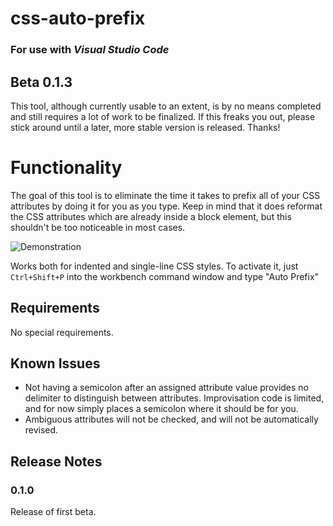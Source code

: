# css-auto-prefix

### For use with _Visual Studio Code_

## Beta 0.1.3

This tool, although currently usable to an extent, is by no means completed and still requires a lot of work to be finalized. If this freaks you out, please stick around until a later, more stable version is released. Thanks!

# Functionality

The goal of this tool is to eliminate the time it takes to prefix all of your CSS attributes by doing it for you as you type. Keep in mind that it does reformat the CSS attributes which are already inside a block element, but this shouldn't be too noticeable in most cases.

![Demonstration](https://raw.githubusercontent.com/stevengeeky/css-auto-prefix/master/images/demonstration.gif)

Works both for indented and single-line CSS styles. To activate it, just `Ctrl+Shift+P` into the workbench command window and type "Auto Prefix"

## Requirements

No special requirements.

## Known Issues

* Not having a semicolon after an assigned attribute value provides no delimiter to distinguish between attributes. Improvisation code is limited, and for now simply places a semicolon where it should be for you.
* Ambiguous attributes will not be checked, and will not be automatically revised.

## Release Notes

### 0.1.0

Release of first beta.
